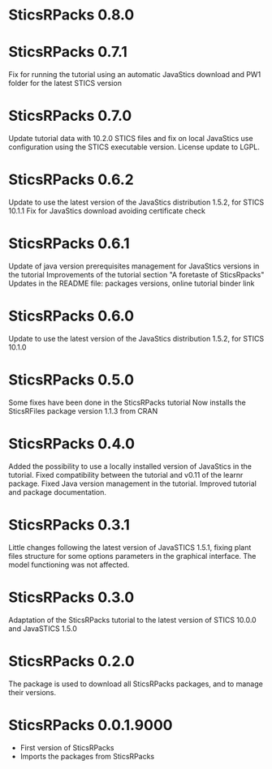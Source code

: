 # SticsRPacks 0.8.0


# SticsRPacks 0.7.1
Fix for running the tutorial using an automatic JavaStics download and PW1 folder
for the latest STICS version


# SticsRPacks 0.7.0
Update tutorial data with 10.2.0 STICS files and fix on local JavaStics use configuration
using the STICS executable version.
License update to LGPL.


# SticsRPacks 0.6.2
Update to use the latest version of the JavaStics distribution 1.5.2, for STICS 10.1.1
Fix for JavaStics download avoiding certificate check



# SticsRPacks 0.6.1
Update of java version prerequisites management for JavaStics versions in the tutorial
Improvements of the tutorial section "A foretaste of SticsRpacks"
Updates in the README file: packages versions, online tutorial binder link

# SticsRPacks 0.6.0
Update to use the latest version of the JavaStics distribution 1.5.2, for STICS 10.1.0


# SticsRPacks 0.5.0
Some fixes have been done in the SticsRPacks tutorial 
Now installs the SticsRFiles package version 1.1.3 from CRAN


# SticsRPacks 0.4.0
Added the possibility to use a locally installed version of JavaStics in the tutorial. 
Fixed compatibility between the tutorial and v0.11 of the learnr package.
Fixed Java version management in the tutorial.
Improved tutorial and package documentation.


# SticsRPacks 0.3.1
Little changes following the latest version of JavaSTICS 1.5.1, fixing plant files
structure for some options parameters in the graphical interface.
The model functioning was not affected.


# SticsRPacks 0.3.0
Adaptation of the SticsRPacks tutorial to the latest version of STICS 10.0.0 and JavaSTICS 1.5.0 


# SticsRPacks 0.2.0
The package is used to download all SticsRPacks packages, and to manage their versions.


# SticsRPacks 0.0.1.9000
* First version of SticsRPacks
* Imports the packages from SticsRPacks
